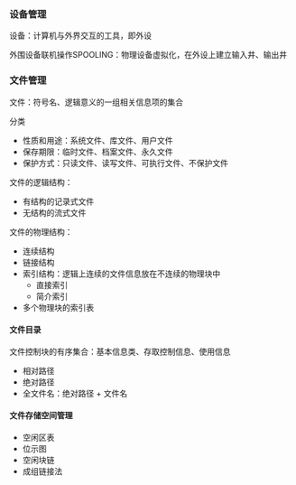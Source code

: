 ### 设备管理

设备：计算机与外界交互的工具，即外设

外围设备联机操作SPOOLING：物理设备虚拟化，在外设上建立输入井、输出井

### 文件管理

文件：符号名、逻辑意义的一组相关信息项的集合

分类
 - 性质和用途：系统文件、库文件、用户文件
 - 保存期限：临时文件、档案文件、永久文件
 - 保护方式：只读文件、读写文件、可执行文件、不保护文件

文件的逻辑结构：
 - 有结构的记录式文件
 - 无结构的流式文件

文件的物理结构：
 - 连续结构
 - 链接结构
 - 索引结构：逻辑上连续的文件信息放在不连续的物理块中
    - 直接索引
    - 简介索引
 - 多个物理块的索引表

#### 文件目录

文件控制块的有序集合：基本信息类、存取控制信息、使用信息

- 相对路径
- 绝对路径
- 全文件名：绝对路径 + 文件名

#### 文件存储空间管理

- 空闲区表
- 位示图
- 空闲块链
- 成组链接法


